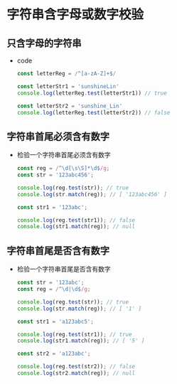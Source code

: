 # 字符串含字母或数字校验

## 只含字母的字符串

+ code

  ```js
  const letterReg = /^[a-zA-Z]+$/

  const letterStr1 = 'sunshineLin'
  console.log(letterReg.test(letterStr1)) // true

  const letterStr2 = 'sunshine_Lin'
  console.log(letterReg.test(letterStr2)) // false
  ```

## 字符串首尾必须含有数字

+ 检验一个字符串首尾必须含有数字

  ```js
  const reg = /^\d[\s\S]*\d$/g;
  const str = '123abc456';

  console.log(reg.test(str)); // true
  console.log(str.match(reg)); // [ '123abc456' ]

  const str1 = '123abc';

  console.log(reg.test(str1)); // false
  console.log(str1.match(reg)); // null
  ```

## 字符串首尾是否含有数字

+ 检验一个字符串首尾是否含有数字

  ```js
  const str = '123abc';
  const reg = /^\d|\d$/g;

  console.log(reg.test(str)); // true
  console.log(str.match(reg)); // [ '1' ]

  const str1 = 'a123abc5';

  console.log(reg.test(str1)); // true
  console.log(str1.match(reg)); // [ '5' ]

  const str2 = 'a123abc';

  console.log(reg.test(str2)); // false
  console.log(str2.match(reg)); // null
  ```

